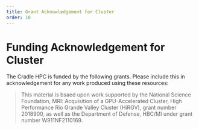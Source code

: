 ```yaml
---
title: Grant Acknowledgement for Cluster
order: 10
---
```

# Funding Acknowledgement for Cluster

The Cradle HPC is funded by the following grants. Please include this in acknowledgement for any work produced using these resources:

> This material is bsaed upon work supported by the National Science Foundation, MRI: Acquisition of a GPU-Accelerated Cluster, High Performance Rio Grande Valley Cluster (HiRGV), grant number 2018900, as well as the Department of Defense, HBC/MI under grant number W911NF2110169.
